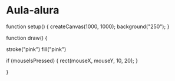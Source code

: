 # Aula-alura
function setup() {
  createCanvas(1000, 1000);
   background("250");
}

function draw() {
 
  
 stroke("pink")
fill("pink")

  if (mouseIsPressed) {
  rect(mouseX, mouseY, 10, 20);
  }

}
